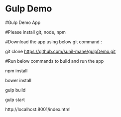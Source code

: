 # Gulp Demo
#Gulp Demo App

#Please install git, node, npm

#Download the app using below git command :

git clone https://github.com/sunil-mane/gulpDemo.git

#Run below commands to build and run the app

  npm install
  
  bower install
  
  gulp build
  
  gulp start

http://localhost:8001/index.html
